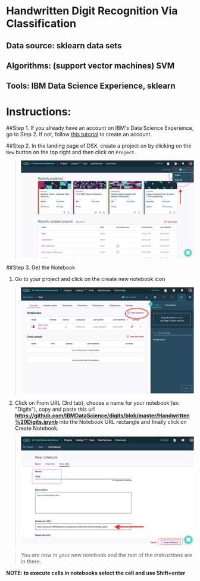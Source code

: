 # Handwritten Digit Recognition Via Classification

## Data source: sklearn data sets
## Algorithms: (support vector machines) SVM
## Tools: IBM Data Science Experience, sklearn

# Instructions:

##Step 1. If you already have an account on IBM's Data Science Experience, go to Step 2. If not, follow [this tutorial](https://github.com/IBMDataScience/getting-started) to create an account.

##Step 2. In the landing page of DSX, create a project on by clicking on the `New` button on the top right and then click on `Project`. 

 >  <img src="https://github.com/IBMDataScience/digits/blob/master/images/landing-create-new-project.png"/>

##Step 3. Get the Notebook

1. Go to your project and click on the create new notebook icon

 >  <img src="https://github.com/IBMDataScience/digits/blob/master/images/create-new-notebook.png"/>
 
2. Click on From URL (3rd tab), choose a name for your notebook (ex: "Digits"), copy and paste this url **https://github.com/IBMDataScience/digits/blob/master/Handwritten%20Digits.ipynb** into the Notebook URL rectangle and finally click on Create Notebook.

 >  <img src="https://github.com/IBMDataScience/digits/blob/master/images/create-notebook-from-url.png"/>
 
 > You are now in your new notebook and the rest of the instructions are in there.

**NOTE: to execute cells in notebooks select the cell and use Shift+enter**
